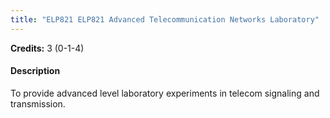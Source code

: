 ```yaml
---
title: "ELP821 ELP821 Advanced Telecommunication Networks Laboratory"
---
```

**Credits:** 3 (0-1-4)

#### Description
To provide advanced level laboratory experiments in telecom signaling and transmission.